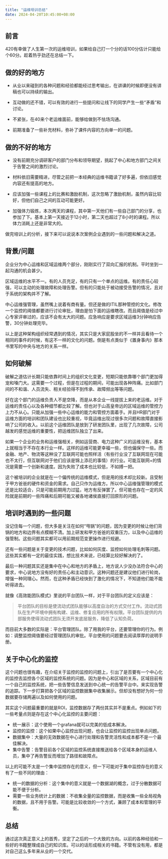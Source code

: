 ```yaml
---
title: "运维培训总结"
date: 2024-04-20T10:45:00+08:00
---
```


## 前言

420有幸做了人生第一次的运维培训，如果给自己打一个分的话100分估计只能给个60分。趁着热乎劲还在总结一下。



## 做的好的地方

- 从业以来碰到的各种问题和经验都能经过思考输出，在讲课的时候即便没有讲稿也可以持续的输出。

- 互动做的还不错，可以有效的进行一些提问和让线下的同学产生一些“矛盾”和讨论。

- 不紧张，在40来个老运维面前，能够给做到不怯场沟通。

- 前期准备了一些补充材料，弥补了课件内容的方向单一的问题。




## 做的不好的地方

- 没有前期充分调研客户的部门分布和领导期望，挑起了中心和地方部门之间关于告警之间的激烈讨论。

- 材料依旧需要精进，尽管之前把一本经典的运维书籍读了好多遍，但依旧感觉内容还有提高的地方。

- 应该加强一些课程上的比赛和激励机制，这次忽略了激励机制，虽然内容比较好，但他们自己之间的互动可能更好。

- 加强体力锻炼，本次两天的课程，其中第一天他们有一些自己部门的分享，也参加了下。基本上第一天接近于12小时，第二天也超过了8小时的课程。所以体力消耗上还是非常大的。




做完培训上的分析，接下来可以说说本次案例企业遇到的一些问题和解决之道。

## 背景/问题

企业分为中心运维和区域运维两个部分，刚刚实行了双向汇报的机制。平时坐到一起沟通的机会甚少。

区域运维的水平不一。有的人员充足，有的只有一个单点的运维。有的责任心较强，可以主动的处理故障和处理告警。但有的只能处于被动接受告警的情况，且对于系统的架构并不了解。

中心运维强管理，虽然嘴上说着有商有量。但还是做的ITIL那种管控的文化。修改一个监控的阈值都要进行讨论审批，理由是怕下面的运维瞎改。而且阈值是经过中心专家评审过的，应该不会有太大的问题。应急响应是要求区域运维3分钟响应告警，30分钟处理完毕。

以上是这种架构组织经常遇到的情况，其实只是大家屁股坐的不一样并且看待一个相同的事件的时候，有这不一样的文化的问题。倒是有点类似于《置身事内》那本书里写的中央与地方的关系一样。

## 如何破解

破解之道估计长期只能依靠时间上的组织文化变更，短期只能依靠哪个部门更加得宠和嗓门大。这需要一个过程，但是在过程的期间，可能出现各种阵痛。比如部门间的不和谐、人员流失、相关经验得不到传承、故障频出等等问题。

好在这个部门的运维负责人不是空降，而是从本企业一线提拔上来的老运维。对于运维的责任心以及各种细节都比较了解。但也对于山高皇帝远的区域运维的管控力上力不从心。只能从加强一些中心运维的能力和管控方面着手。并且HR部门对于运维方面的培训和团队建设也比较重视，毕竟运维出现过很多次问题和故障直接影响了公司的收入。以前这个运维团队是放到了研发团队里，出现了几次故障，公司越发的感觉运维的重要性，把运维团队独立了出来。

如果一个企业的业务和运维强相关，例如运营商、电力这种广义的运维没有，基本上就相当于不存在本行业一样。这样的运维可能更幸福一些，但也偏保守一些。而金融、地产、物流等这种没了互联网可能也照样活（有些行业没了互联网现在可能也不太行，但互联网对于他们应该是锦上添花的事情）的行业。可能互联网+的情况是需要一个创新和速度。因为失败了成本也比较低，不如搏一把。

这个被培训的企业就是在一个偏传统的运维模式，但是用的技术却比较新。且受制于甲方爸爸的硬件和资金的需求。自己只作为运维方。所以中心运维强管理的模式还是比较适合，只是可能前期用力过猛，地方有反弹罢了。但可能也存在一定的风险就是前期的一些阵痛和后期可能又被各地诸侯直接打回原形的问题。

## 培训时遇到的一些问题

没记住每一个问题，但大多是关注在如何“甩锅”的问题，因为变更的时候让他们背锅的地方和边界有点模糊不清。加上研发和甲方爸爸的双重压力，以及中心运维的强管制。这些问题其实都可以用前期规范变更操作进行规避。

还有一些问题是关于变更的技术问题，比如如何灰度、监控如何处理毛刺等问题。这些其实都有一定的最佳实践，想比技术来说，已经算比较好解决的了。

最后一种问题其实还是集中在中心和地方的矛盾上，地方说人少没办法符合中心的要求，中心说地方没有好的责任心和主动意识。这种问题还是建议他们进行轮岗，增强一种同理心。然而，在这种矛盾已经快到了激化的情况下，不知道他们能不能听得进去。

就像《高效能团队模式》里说的平台团队一样，对于平台团队的定义应该是：

> 平台团队的目标是使流动式团队能够以高度自治的方式交付工作。流动式团队在生产环境中拥有构建、运维、修复应用的所有权限。平台团队提供的内部服务使得流动式团队无须开发底层服务，降低了认知负荷。

而目前大多数的实际是：平台管理团队。除了用我的平台，还要管理你的行为。例如：调整监控阈值要经过管理团队的审批。平台使用的问题要去阅读厚厚的说明手册。

## 关于中心化的监控

这个问题也很有趣，在介绍关于监控的监控的问题上，引出了是否要有一个中心化的监控去监控各个区域的监控系统的问题。因为是中心和区域的关系，区域目前有一个自己的监控系统，把一些告警信息发送到中心统一的告警平台中。来实现告警的追踪。下一步打算把各个区域的监控数据集中收集展示。但却没有想好为何一份数据要存储两遍以及如何使用的问题。

其实这个问题最重要的就是ROI，监控数据存了两份其实并不是重点。例如如下的一些考量点则是存在这个中心化监控的主要问题：

- 统一展示：这个使用一个grafana就可以完美的低成本解决。
- 监控的监控：这个如果中心监控出现问题，也会让监控的监控出现单点问题。
- 数据集中：大量的无效数据在中心进行处理和告警灵活性和成本都不是一个最佳解决。
- 集中告警：告警目前各个区域的监控系统直接推送给各个区域本身的运维人员，集中了再告警反而增加了路径和故障点。

以上的可能不太是一个集中监控存在的意义，但一下可能对于集中监控存在的意义有了一些不同的理由：

- 统一的数据的分析：这个集中的意义就是一个数据湖的概念，过于分散数据可能不便于分析。
- 需要一些业务统计上的数据：不收集全量的监控数据，而是收集一些全局视角的数据，且不用于告警。可能是比较收敛的一个方式，兼顾了成本和管理的平衡。

## 总结

通过这次真正意义上的首秀，坚定了之后的一个大致的方向。以前的各种经验和一些好的书籍整理成自己的知识库。可以的话形成相关的书籍。不管有没有用，都是对自己这么多年来从业的一个交代。



